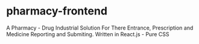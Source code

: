 # pharmacy-frontend

A Pharmacy - Drug Industrial Solution For There Entrance, Prescription and Medicine Reporting and Submiting.
Written in React.js - Pure CSS
